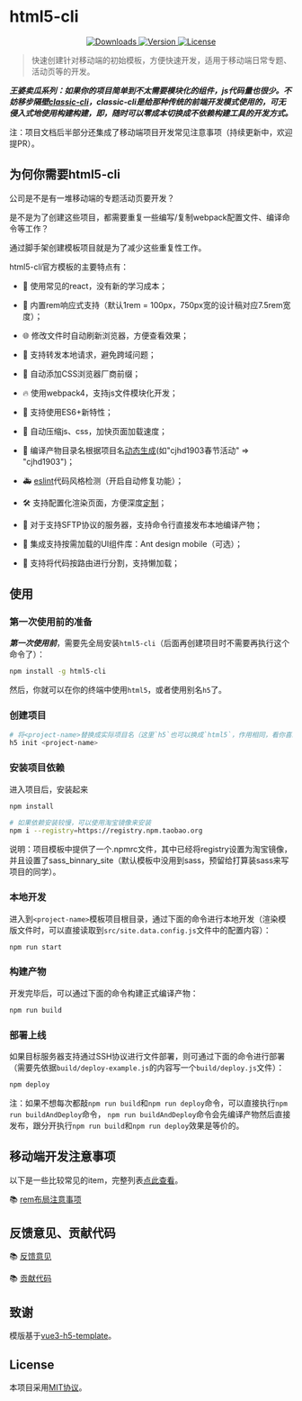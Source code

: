 # html5-cli

<p align="center">
  <a href="https://npmcharts.com/compare/html5-cli?minimal=true">
    <img src="https://img.shields.io/npm/dm/html5-cli.svg" alt="Downloads">
  </a>
  <a href="https://www.npmjs.com/package/html5-cli">
    <img src="https://img.shields.io/npm/v/html5-cli.svg" alt="Version">
  </a>
  <a href="https://www.npmjs.com/package/html5-cli">
    <img src="https://img.shields.io/npm/l/html5-cli.svg" alt="License">
  </a>
</p>

> 快速创建针对移动端的初始模板，方便快速开发，适用于移动端日常专题、活动页等的开发。

***王婆卖瓜系列：如果你的项目简单到不太需要模块化的组件，js代码量也很少。不妨移步隔壁[classic-cli](https://github.com/Yakima-Teng/classic-cli)，classic-cli是给那种传统的前端开发模式使用的，可无侵入式地使用构建构建，即，随时可以零成本切换成不依赖构建工具的开发方式。***

注：项目文档后半部分还集成了移动端项目开发常见注意事项（持续更新中，欢迎提PR）。

## 为何你需要html5-cli

公司是不是有一堆移动端的专题活动页要开发？

是不是为了创建这些项目，都需要重复一些编写/复制webpack配置文件、编译命令等工作？

通过脚手架创建模板项目就是为了减少这些重复性工作。

html5-cli官方模板的主要特点有：

* 🎄 使用常见的react，没有新的学习成本；

* 📲 内置rem响应式支持（默认1rem = 100px，750px宽的设计稿对应7.5rem宽度）；

* 🌐 修改文件时自动刷新浏览器，方便查看效果；

* 🙈 支持转发本地请求，避免跨域问题；

* 💪 自动添加CSS浏览器厂商前缀；

* 🔥 使用webpack4，支持js文件模块化开发；

* 👫 支持使用ES6+新特性；

* 🏇 自动压缩js、css，加快页面加载速度；

* 🏏 编译产物目录名根据项目名[动态生成](./docs/template/compile-folder-name.md)(如"cjhd1903春节活动" => "cjhd1903")；

* 🚑 [eslint](./docs/template/eslint.md)代码风格检测（开启自动修复功能）；

* 🛠 支持配置化渲染页面，方便深度[定制](./docs/template/configurable.md)；

* 🚀 对于支持SFTP协议的服务器，支持命令行直接发布本地编译产物；

* 🥤 集成支持按需加载的UI组件库：Ant design mobile（可选）；

* 🐢 支持将代码按路由进行分割，支持懒加载；

## 使用

### 第一次使用前的准备

***第一次使用前***，需要先全局安装`html5-cli`（后面再创建项目时不需要再执行这个命令了）：

```bash
npm install -g html5-cli
```

然后，你就可以在你的终端中使用`html5`，或者使用别名`h5`了。

### 创建项目

```bash
# 将<project-name>替换成实际项目名（这里`h5`也可以换成`html5`，作用相同，看你喜欢用哪个命令）
h5 init <project-name>
```

### 安装项目依赖

进入项目后，安装起来

```bash
npm install

# 如果依赖安装较慢，可以使用淘宝镜像来安装
npm i --registry=https://registry.npm.taobao.org
```

说明：项目模板中提供了一个.npmrc文件，其中已经将registry设置为淘宝镜像，并且设置了sass_binnary_site（默认模板中没用到sass，预留给打算装sass来写项目的同学）。

### 本地开发

进入到`<project-name>`模板项目根目录，通过下面的命令进行本地开发（渲染模版文件时，可以直接读取到`src/site.data.config.js`文件中的配置内容）：

```bash
npm run start
```

### 构建产物

开发完毕后，可以通过下面的命令构建正式编译产物：

```bash
npm run build
```

### 部署上线

如果目标服务器支持通过SSH协议进行文件部署，则可通过下面的命令进行部署（需要先依据`build/deploy-example.js`的内容写一个`build/deploy.js`文件）：

```bash
npm deploy
```

注：如果不想每次都敲`npm run build`和`npm run deploy`命令，可以直接执行`npm run buildAndDeploy`命令，
`npm run buildAndDeploy`命令会先编译产物然后直接发布，跟分开执行`npm run build`和`npm run deploy`效果是等价的。

## 移动端开发注意事项

以下是一些比较常见的item，完整列表[点此查看](./docs/README.md)。

📚 [rem布局注意事项](docs/mobile/rem.md)

## 反馈意见、贡献代码

📚 [反馈意见](./docs/feedback.md)

📚 [贡献代码](./docs/contribution.md)

## 致谢

模版基于[vue3-h5-template](https://github.com/yulimchen/vue3-h5-template)。

## License

本项目采用[MIT协议](./LICENSE)。
